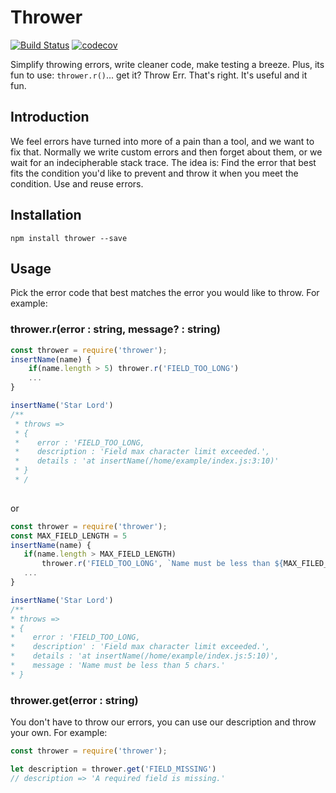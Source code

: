 # Thrower
[![Build Status](https://travis-ci.org/hectotruj/thrower.svg?branch=master)](https://travis-ci.org/hectotruj/thrower)
[![codecov](https://codecov.io/gh/hectotruj/thrower/branch/master/graph/badge.svg)](https://codecov.io/gh/hectotruj/thrower) 

Simplify throwing errors, write cleaner code, make testing a breeze. Plus, its fun to use: `thrower.r()`... get it? Throw Err. That's right. It's useful and it fun. 
## Introduction

We feel errors have turned into more of a pain than a tool, and we want to fix that. Normally we write custom errors and then forget about them, or we wait for an indecipherable stack trace. The idea is: Find the error that best fits the condition you'd like to prevent and throw it when you meet the condition. Use and reuse errors.

## Installation
```
npm install thrower --save
```

## Usage
Pick the error code that best matches the error you would like to throw. For example:

### thrower.r(error : string, message? : string)
```js
const thrower = require('thrower');
insertName(name) {
    if(name.length > 5) thrower.r('FIELD_TOO_LONG')
    ...
}

insertName('Star Lord')
/**
 * throws => 
 * { 
 *    error : 'FIELD_TOO_LONG, 
 *    description : 'Field max character limit exceeded.', 
 *    details : 'at insertName(/home/example/index.js:3:10)'
 * }
 * /
 
```

or

 ```js
const thrower = require('thrower');
const MAX_FIELD_LENGTH = 5
insertName(name) {
    if(name.length > MAX_FIELD_LENGTH) 
        thrower.r('FIELD_TOO_LONG', `Name must be less than ${MAX_FILED_LENGTH} chars.`)
    ...
}

insertName('Star Lord')
/**
 * throws => 
 * { 
 *    error : 'FIELD_TOO_LONG, 
 *    description' : 'Field max character limit exceeded.', 
 *    details : 'at insertName(/home/example/index.js:5:10)', 
 *    message : 'Name must be less than 5 chars.'
 * }
```

### thrower.get(error : string)
You don't have to throw our errors, you can use our description and throw your own. For example:

```js
const thrower = require('thrower');

let description = thrower.get('FIELD_MISSING')
// description => 'A required field is missing.'
```

